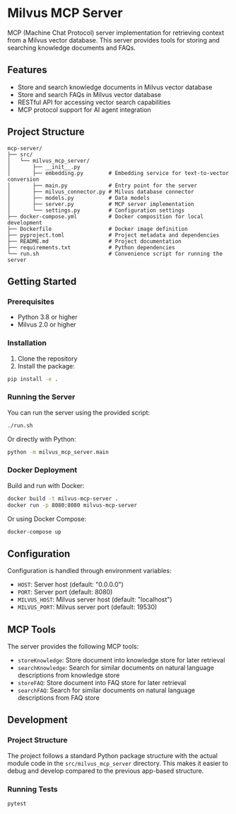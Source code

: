 # Milvus MCP Server

MCP (Machine Chat Protocol) server implementation for retrieving context from a Milvus vector database. This server provides tools for storing and searching knowledge documents and FAQs.

## Features

- Store and search knowledge documents in Milvus vector database
- Store and search FAQs in Milvus vector database
- RESTful API for accessing vector search capabilities
- MCP protocol support for AI agent integration

## Project Structure

```
mcp-server/
├── src/
│   └── milvus_mcp_server/
│       ├── __init__.py
│       ├── embedding.py        # Embedding service for text-to-vector conversion
│       ├── main.py             # Entry point for the server
│       ├── milvus_connector.py # Milvus database connector
│       ├── models.py           # Data models
│       ├── server.py           # MCP server implementation
│       └── settings.py         # Configuration settings
├── docker-compose.yml          # Docker composition for local development
├── Dockerfile                  # Docker image definition
├── pyproject.toml              # Project metadata and dependencies
├── README.md                   # Project documentation
├── requirements.txt            # Python dependencies
└── run.sh                      # Convenience script for running the server
```

## Getting Started

### Prerequisites

- Python 3.8 or higher
- Milvus 2.0 or higher

### Installation

1. Clone the repository
2. Install the package:

```bash
pip install -e .
```

### Running the Server

You can run the server using the provided script:

```bash
./run.sh
```

Or directly with Python:

```bash
python -m milvus_mcp_server.main
```

### Docker Deployment

Build and run with Docker:

```bash
docker build -t milvus-mcp-server .
docker run -p 8080:8080 milvus-mcp-server
```

Or using Docker Compose:

```bash
docker-compose up
```

## Configuration

Configuration is handled through environment variables:

- `HOST`: Server host (default: "0.0.0.0")
- `PORT`: Server port (default: 8080)
- `MILVUS_HOST`: Milvus server host (default: "localhost")
- `MILVUS_PORT`: Milvus server port (default: 19530)

## MCP Tools

The server provides the following MCP tools:

- `storeKnowledge`: Store document into knowledge store for later retrieval
- `searchKnowledge`: Search for similar documents on natural language descriptions from knowledge store
- `storeFAQ`: Store document into FAQ store for later retrieval
- `searchFAQ`: Search for similar documents on natural language descriptions from FAQ store

## Development

### Project Structure

The project follows a standard Python package structure with the actual module code in the `src/milvus_mcp_server` directory. This makes it easier to debug and develop compared to the previous app-based structure.

### Running Tests

```bash
pytest
``` 